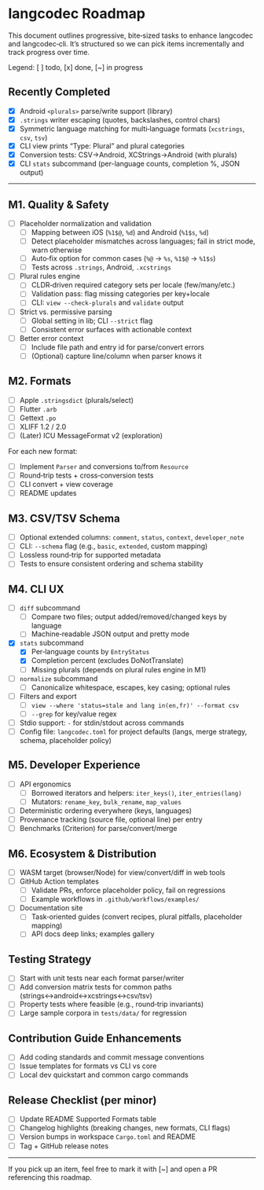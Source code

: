 # langcodec Roadmap

This document outlines progressive, bite‑sized tasks to enhance langcodec and langcodec‑cli. It’s structured so we can pick items incrementally and track progress over time.

Legend: [ ] todo, [x] done, [~] in progress

## Recently Completed

- [x] Android `<plurals>` parse/write support (library)
- [x] `.strings` writer escaping (quotes, backslashes, control chars)
- [x] Symmetric language matching for multi‑language formats (`xcstrings`, `csv`, `tsv`)
- [x] CLI view prints “Type: Plural” and plural categories
- [x] Conversion tests: CSV→Android, XCStrings→Android (with plurals)
- [x] CLI `stats` subcommand (per-language counts, completion %, JSON output)

---

## M1. Quality & Safety

- [ ] Placeholder normalization and validation
  - [ ] Mapping between iOS (`%1$@`, `%d`) and Android (`%1$s`, `%d`)
  - [ ] Detect placeholder mismatches across languages; fail in strict mode, warn otherwise
  - [ ] Auto‑fix option for common cases (`%@` → `%s`, `%1$@` → `%1$s`)
  - [ ] Tests across `.strings`, Android, `.xcstrings`
- [ ] Plural rules engine
  - [ ] CLDR‑driven required category sets per locale (few/many/etc.)
  - [ ] Validation pass: flag missing categories per key+locale
  - [ ] CLI: `view --check-plurals` and `validate` output
- [ ] Strict vs. permissive parsing
  - [ ] Global setting in lib; CLI `--strict` flag
  - [ ] Consistent error surfaces with actionable context
- [ ] Better error context
  - [ ] Include file path and entry id for parse/convert errors
  - [ ] (Optional) capture line/column when parser knows it

## M2. Formats

- [ ] Apple `.stringsdict` (plurals/select)
- [ ] Flutter `.arb`
- [ ] Gettext `.po`
- [ ] XLIFF 1.2 / 2.0
- [ ] (Later) ICU MessageFormat v2 (exploration)

For each new format:

- [ ] Implement `Parser` and conversions to/from `Resource`
- [ ] Round‑trip tests + cross‑conversion tests
- [ ] CLI convert + view coverage
- [ ] README updates

## M3. CSV/TSV Schema

- [ ] Optional extended columns: `comment`, `status`, `context`, `developer_note`
- [ ] CLI: `--schema` flag (e.g., `basic`, `extended`, custom mapping)
- [ ] Lossless round‑trip for supported metadata
- [ ] Tests to ensure consistent ordering and schema stability

## M4. CLI UX

- [ ] `diff` subcommand
  - [ ] Compare two files; output added/removed/changed keys by language
  - [ ] Machine‑readable JSON output and pretty mode
- [x] `stats` subcommand
  - [x] Per‑language counts by `EntryStatus`
  - [x] Completion percent (excludes DoNotTranslate)
  - [ ] Missing plurals (depends on plural rules engine in M1)
- [ ] `normalize` subcommand
  - [ ] Canonicalize whitespace, escapes, key casing; optional rules
- [ ] Filters and export
  - [ ] `view --where 'status=stale and lang in(en,fr)' --format csv`
  - [ ] `--grep` for key/value regex
- [ ] Stdio support: `-` for stdin/stdout across commands
- [ ] Config file: `langcodec.toml` for project defaults (langs, merge strategy, schema, placeholder policy)

## M5. Developer Experience

- [ ] API ergonomics
  - [ ] Borrowed iterators and helpers: `iter_keys()`, `iter_entries(lang)`
  - [ ] Mutators: `rename_key`, `bulk_rename`, `map_values`
- [ ] Deterministic ordering everywhere (keys, languages)
- [ ] Provenance tracking (source file, optional line) per entry
- [ ] Benchmarks (Criterion) for parse/convert/merge

## M6. Ecosystem & Distribution

- [ ] WASM target (browser/Node) for view/convert/diff in web tools
- [ ] GitHub Action templates
  - [ ] Validate PRs, enforce placeholder policy, fail on regressions
  - [ ] Example workflows in `.github/workflows/examples/`
- [ ] Documentation site
  - [ ] Task‑oriented guides (convert recipes, plural pitfalls, placeholder mapping)
  - [ ] API docs deep links; examples gallery

## Testing Strategy

- [ ] Start with unit tests near each format parser/writer
- [ ] Add conversion matrix tests for common paths (strings↔android↔xcstrings↔csv/tsv)
- [ ] Property tests where feasible (e.g., round‑trip invariants)
- [ ] Large sample corpora in `tests/data/` for regression

## Contribution Guide Enhancements

- [ ] Add coding standards and commit message conventions
- [ ] Issue templates for formats vs CLI vs core
- [ ] Local dev quickstart and common cargo commands

## Release Checklist (per minor)

- [ ] Update README Supported Formats table
- [ ] Changelog highlights (breaking changes, new formats, CLI flags)
- [ ] Version bumps in workspace `Cargo.toml` and README
- [ ] Tag + GitHub release notes

---

If you pick up an item, feel free to mark it with [~] and open a PR referencing this roadmap.
